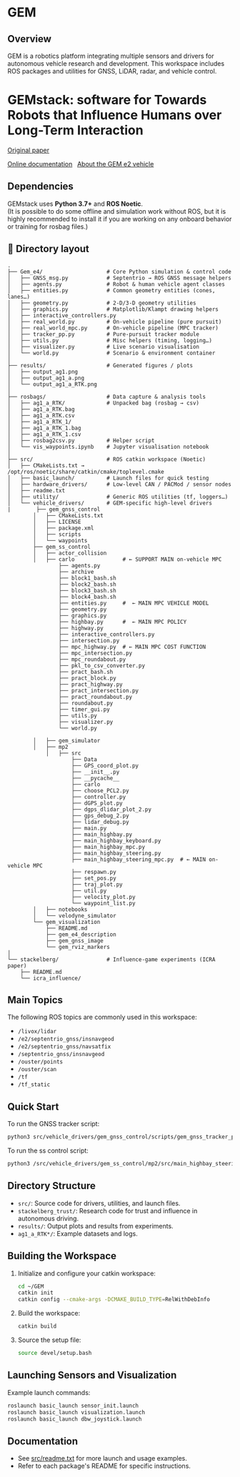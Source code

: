 # GEM

## Overview

GEM is a robotics platform integrating multiple sensors and drivers for autonomous vehicle research and development. This workspace includes ROS packages and utilities for GNSS, LiDAR, radar, and vehicle control.

# GEMstack: software for Towards Robots that Influence Humans over Long-Term Interaction

[Original paper](https://ieeexplore.ieee.org/abstract/document/10160321)

[Online documentation](https://gemstack.readthedocs.org) 
[About the GEM e2 vehicle](https://publish.illinois.edu/robotics-autonomy-resources/gem/)

## Dependencies
GEMstack uses **Python 3.7+** and **ROS Noetic**.  
(It is possible to do some offline and simulation work without ROS, but it is highly recommended to install it if you are working on any onboard behavior or training for rosbag files.)


## 📂 Directory layout

```text
.
├── Gem_e4/                    # Core Python simulation & control code
│   ├── GNSS_msg.py            # Septentrio → ROS GNSS message helpers
│   ├── agents.py              # Robot & human vehicle agent classes
│   ├── entities.py            # Common geometry entities (cones, lanes…)
│   ├── geometry.py            # 2-D/3-D geometry utilities
│   ├── graphics.py            # Matplotlib/Klampt drawing helpers
│   ├── interactive_controllers.py
│   ├── real_world.py          # On-vehicle pipeline (pure pursuit)
│   ├── real_world_mpc.py      # On-vehicle pipeline (MPC tracker)
│   ├── tracker_pp.py          # Pure-pursuit tracker module
│   ├── utils.py               # Misc helpers (timing, logging…)
│   ├── visualizer.py          # Live scenario visualisation
│   └── world.py               # Scenario & environment container
│
├── results/                   # Generated figures / plots
│   ├── output_ag1.png
│   ├── output_ag1_a.png
│   └── output_ag1_a_RTK.png
│
├── rosbags/                   # Data capture & analysis tools
│   ├── ag1_a_RTK/             # Unpacked bag (rosbag → csv)
│   ├── ag1_a_RTK.bag
│   ├── ag1_a_RTK.csv
│   ├── ag1_a_RTK_1/
│   ├── ag1_a_RTK_1.bag
│   ├── ag1_a_RTK_1.csv
│   ├── rosbag2csv.py          # Helper script
│   └── vis_waypoints.ipynb    # Jupyter visualisation notebook
│
├── src/                       # ROS catkin workspace (Noetic)
│   ├── CMakeLists.txt → /opt/ros/noetic/share/catkin/cmake/toplevel.cmake
│   ├── basic_launch/          # Launch files for quick testing
│   ├── hardware_drivers/      # Low-level CAN / PACMod / sensor nodes
│   ├── readme.txt
│   ├── utility/               # Generic ROS utilities (tf, loggers…)
│   └── vehicle_drivers/       # GEM-specific high-level drivers
|        ├── gem_gnss_control
        │   ├── CMakeLists.txt
        │   ├── LICENSE
        │   ├── package.xml
        │   ├── scripts
        │   └── waypoints
        ├── gem_ss_control
        │   ├── actor_collision
        │   ├── carlo               # ← SUPPORT MAIN on-vehicle MPC
                ├── agents.py
                ├── archive
                ├── block1_bash.sh
                ├── block2_bash.sh
                ├── block3_bash.sh
                ├── block4_bash.sh
                ├── entities.py     #  ← MAIN MPC VEHICLE MODEL
                ├── geometry.py
                ├── graphics.py
                ├── highbay.py      #  ← MAIN MPC POLICY
                ├── highway.py
                ├── interactive_controllers.py
                ├── intersection.py
                ├── mpc_highway.py  # ← MAIN MPC COST FUNCTION
                ├── mpc_intersection.py
                ├── mpc_roundabout.py
                ├── pkl_to_csv_converter.py
                ├── pract_bash.sh
                ├── pract_block.py
                ├── pract_highway.py
                ├── pract_intersection.py
                ├── pract_roundabout.py
                ├── roundabout.py
                ├── timer_gui.py
                ├── utils.py
                ├── visualizer.py
                └── world.py

        │   ├── gem_simulator
        │   ├── mp2
            │   ├── src
                    ├── Data
                    ├── GPS_coord_plot.py
                    ├── __init__.py
                    ├── __pycache__
                    ├── carlo
                    ├── choose_PCL2.py
                    ├── controller.py
                    ├── dGPS_plot.py
                    ├── dgps_dlidar_plot_2.py
                    ├── gps_debug_2.py
                    ├── lidar_debug.py
                    ├── main.py
                    ├── main_highbay.py
                    ├── main_highbay_keyboard.py
                    ├── main_highbay_mpc.py
                    ├── main_highbay_steering.py
                    ├── main_highbay_steering_mpc.py  # ← MAIN on-vehicle MPC
                    ├── respawn.py
                    ├── set_pos.py
                    ├── traj_plot.py
                    ├── util.py
                    ├── velocity_plot.py
                    └── waypoint_list.py
        │   ├── notebooks
        │   └── velodyne_simulator 
        └── gem_visualization
            ├── README.md
            ├── gem_e4_description
            ├── gem_gnss_image
            └── gem_rviz_markers
│
└── stackelberg/               # Influence-game experiments (ICRA paper)
    ├── README.md
    └── icra_influence/

```
## Main Topics
The following ROS topics are commonly used in this workspace:
- `/livox/lidar`
- `/e2/septentrio_gnss/insnavgeod`
- `/e2/septentrio_gnss/navsatfix`
- `/septentrio_gnss/insnavgeod`
- `/ouster/points`
- `/ouster/scan`
- `/tf`
- `/tf_static`

## Quick Start

To run the GNSS tracker script:
```sh
python3 src/vehicle_drivers/gem_gnss_control/scripts/gem_gnss_tracker_pp.py
```

To run the ss control script:
```sh
python3 /src/vehicle_drivers/gem_ss_control/mp2/src/main_highbay_steering_mpc.py
```

## Directory Structure

- `src/`: Source code for drivers, utilities, and launch files.
- `stackelberg_trust/`: Research code for trust and influence in autonomous driving.
- `results/`: Output plots and results from experiments.
- `ag1_a_RTK*/`: Example datasets and logs.

## Building the Workspace

1. Initialize and configure your catkin workspace:
    ```sh
    cd ~/GEM
    catkin init
    catkin config --cmake-args -DCMAKE_BUILD_TYPE=RelWithDebInfo
    ```
2. Build the workspace:
    ```sh
    catkin build
    ```
3. Source the setup file:
    ```sh
    source devel/setup.bash
    ```

## Launching Sensors and Visualization

Example launch commands:
```sh
roslaunch basic_launch sensor_init.launch
roslaunch basic_launch visualization.launch
roslaunch basic_launch dbw_joystick.launch
```

## Documentation

- See [src/readme.txt](src/readme.txt) for more launch and usage examples.
- Refer to each package's README for specific instructions.


